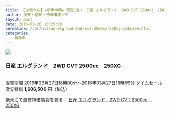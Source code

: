 ```yaml
---
title: 【18時から】★新車半額★ 限定1台！ 日産 エルグランド　2WD CVT 2500cc　250XG！
author: 激安・格安・特価情報ツウ
layout: post
date: 2016-03-26 15:25:10
permalink: /car/nissan-elgrand-2wd-cvt-2500cc-250xg-rakuten.html
categories:
  - 自動車
---
```


<div class="img-bg2 img_L">
<a href="//hb.afl.rakuten.co.jp/hgc/14d38057.687dd27e.14d38058.7b1d4b03/?pc=http%3a%2f%2fitem.rakuten.co.jp%2ftaxnerima%2felgrnd_hngk%2f%3fscid%3daf_link_img&amp;m=http%3a%2f%2fm.rakuten.co.jp%2ftaxnerima%2fi%2f10022949%2f" target="_blank"><img src ="//hbb.afl.rakuten.co.jp/hgb/?pc=http%3a%2f%2fthumbnail.image.rakuten.co.jp%2f%400_mall%2ftaxnerima%2fcabinet%2fshinsha%2fnissan%2felg_hngk_01.jpg%3f_ex%3d300x300&amp;m=http%3a%2f%2fthumbnail.image.rakuten.co.jp%2f%400_mall%2ftaxnerima%2fcabinet%2fshinsha%2fnissan%2felg_hngk_01.jpg%3f_ex%3d80x80" border="0"></a>
</div>

### 日産 エルグランド　2WD CVT 2500cc　250XG
<!--more-->

<br clear="all" />販売期間	2016年03月27日18時00分～2016年03月27日18時59分
タイムセール激安特価 <span class="tokka-price"><strong>1,606,500</strong></span> 円（税込）

楽天にて激安特価情報を見る： <span class="fs150p"><a href="//hb.afl.rakuten.co.jp/hgc/144ce85d.4734cfb5.144ce85e.55a381ab/?pc=http%3a%2f%2fitem.rakuten.co.jp%2frakutenmobile%2fzenfone2laser_8gb_ss_red%2f%3fscid%3daf_link_img&amp;m=http%3a%2f%2fm.rakuten.co.jp%2frakutenmobile%2fi%2f10000133%2f" target="_blank">日産 エルグランド　2WD CVT 2500cc　250XG</a></span>
